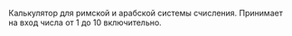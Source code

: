 Калькулятор для римской и арабской системы счисления. 
Принимает на вход числа от 1 до 10 включительно.
